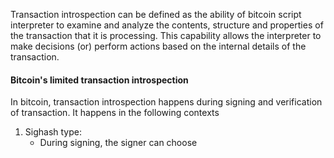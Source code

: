 Transaction introspection can be defined as the ability of bitcoin script interpreter to examine and analyze the contents, structure and properties of the transaction that it is processing. This capability allows the interpreter to make decisions (or) perform actions based on the internal details of the transaction. 

#### Bitcoin's limited transaction introspection
In bitcoin, transaction introspection happens during signing and verification of transaction. It happens in the following contexts
1. Sighash type: 
	- During signing, the signer can choose 